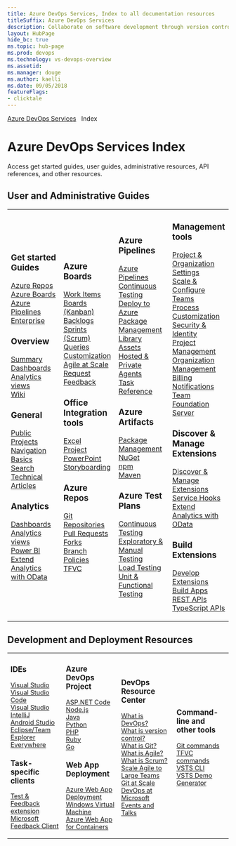 ```yaml
---
title: Azure DevOps Services, Index to all documentation resources 
titleSuffix: Azure DevOps Services
description: Collaborate on software development through version control, work tracking, and continuous integration and delivery with Azure DevOps services 
layout: HubPage 
hide_bc: true
ms.topic: hub-page
ms.prod: devops 
ms.technology: vs-devops-overview 
ms.assetid:  
ms.manager: douge 
ms.author: kaelli 
ms.date: 09/05/2018
featureFlags:
- clicktale 
---
```


<a href="/vsts/index">Azure DevOps Services</a>&nbsp;&nbsp;&nbsp;Index
<h1>Azure DevOps Services Index</h1>
<p>Access get started guides, user guides, administrative resources, API references, and other resources.</p>
<h2 id="user-guides">User and Administrative Guides</h2>
<table border="0">
<tbody class="noBullet" style="padding-left:0;">
<tr><td width="25%">
                        <h3>Get started Guides</h3>
                            <p><a href="/vsts/repos/get-started/index">Azure Repos</a><br/>
                            <a href="/vsts/work/get-started/index">Azure Boards</a><br/>
                            <a href="/vsts/pipelines/get-started/index">Azure Pipelines</a><br/>
                            <a href="/vsts/user-guide/index">Enterprise</a></p>
                        <h3>Overview</h3>
                            <p><a href="/vsts/project/wiki/project-vision-status">Summary</a><br/>
                            <a href="/vsts/report/dashboards/index">Dashboards</a><br/>
                            <a href="/vsts/report/analytics/what-are-analytics-views">Analytics views</a><br/>
                            <a href="/vsts/project/wiki/index">Wiki</a></p>
                        <h3>General</h3>
                            <p><a href="/vsts/organizations/public/index">Public Projects</a><br/>
                            <a href="/vsts/project/navigation/preview-features">Navigation Basics</a><br/>
                            <a href="/vsts/project/search/index">Search</a><br/>
                            <a href="/vsts/articles">Technical Articles</a></p>
                        <h3>Analytics</h3>
                            <p><a href="/vsts/report/dashboards/index">Dashboards</a><br/>
                            <a href="/vsts/report/analytics/index">Analytics views</a><br/>
                            <a href="/vsts/report/powerbi/index">Power BI</a><br/>
                            <a href="/vsts/report/extend-analytics/index">Extend Analytics with OData</a></p>
</td>
<td width="25%">
                        <h3>Azure Boards</h3>
                            <p><a href="/vsts/work/work-items/index">Work Items</a><br/>
                            <a href="/vsts/work/kanban/index">Boards (Kanban)</a><br/>
                            <a href="/vsts/work/backlogs/index">Backlogs</a><br/>
                            <a href="/vsts/work/scrum/index">Sprints (Scrum)</a><br/>
                            <a href="/vsts/work/track/index">Queries</a><br/>
                            <a href="/vsts/organizations/settings/work/inheritance-process-model">Customization</a><br/>
                            <a href="/vsts/work/scale/index">Agile at Scale</a><br/>
                            <a href="/vsts/project/feedback/index">Request Feedback</a></p>
                        <h3>Office Integration tools</h3>
                            <p><a href="/vsts/work/backlogs/office/bulk-add-modify-work-items-excel">Excel</a><br/>
                            <a href="/vsts/work/backlogs/office/create-your-backlog-tasks-using-project">Project</a><br/>
                            <a href="/vsts/work/backlogs/office/storyboard-your-ideas-using-powerpoint">PowerPoint Storyboarding</a></p>
                       <h3>Azure Repos</h3>
                            <p><a href="/vsts/repos/git/index">Git Repositories</a><br/>
                            <a href="/vsts/repos/git/pullrequest">Pull Requests</a><br/>
                            <a href="/vsts/repos/git/concepts/forks">Forks</a><br/>
                            <a href="/vsts/repos/git/branch-policies">Branch Policies</a><br/>
                            <a href="/vsts/repos/tfvc/index">TFVC</a></p>
                        </ul>
</td>
<td width="25%">
                        <h3>Azure Pipelines</h3>
                            <p><a href="/vsts/pipelines/index">Azure Pipelines</a><br/>
                            <a href="/vsts/pipelines/index">Continuous Testing</a><br/>
                            <a href="/vsts/deploy-azure/index">Deploy to Azure</a><br/>
                            <a href="/vsts/package/index">Package Management</a><br/>
                            <a href="/vsts/pipelines/library/index">Library Assets</a><br/>
                            <a href="/vsts/pipelines/agents/agents">Hosted &amp; Private Agents</a><br/>
                            <a href="/vsts/pipelines/tasks">Task Reference</a></p>
                        <h3>Azure Artifacts</h3>
                            <p><a href="/vsts/package/overview">Package Management</a><br/>
                            <a href="/vsts/package/get-started-nuget">NuGet</a><br/>
                            <a href="/vsts/package/get-started-npm">npm</a><br/>
                            <a href="/vsts/package/get-started-maven">Maven</a></p>
                        <h3>Azure Test Plans</h3>
                            <p><a href="/vsts/pipelines/index">Continuous Testing</a><br/>
                            <a href="/vsts/test/index">Exploratory & Manual Testing</a><br/>
                            <a href="/vsts/test/load-test/index">Load Testing</a><br/>
                            <a href="/visualstudio/test/unit-test-your-code">Unit & Functional Testing</a></p>
</td>
<td width="25%">
                        <h3>Management tools</h3>
                            <p><a href="/vsts/organizations/settings/index">Project &amp; Organization Settings</a><br/>
                            <a href="/vsts/organizations/settings/about-teams-and-settings">Scale &amp; Configure Teams</a><br/>
                            <a href="/vsts/organizations/settings/work/inheritance-process-model">Process Customization</a><br/>
                            <a href="/vsts/organizations/security/index">Security &amp; Identity</a><br/>
                            <a href="/vsts/organizations/settings/index">Project Management</a><br/>
                            <a href="/vsts/organizations/accounts/index">Organization Management</a><br/>
                            <a href="/vsts/billing/index">Billing</a><br/>
                            <a href="/vsts/notifications/index">Notifications</a><br/>
                            <a href="/tfs/server/index">Team Foundation Server</a></p>
                        <h3>Discover & Manage Extensions</h3>
                            <p><a href="/vsts/marketplace/overview">Discover & Manage Extensions</a><br/>
                            <a href="/vsts/service-hooks/index">Service Hooks</a><br/>
                            <a href="/vsts/report/extend-analytics/index">Extend Analytics with OData</a></p>
                        <h3>Build Extensions</h3>
                            <p><a href="/vsts/extend/index">Develop Extensions</a><br/>
                            <a href="/vsts/integrate/index">Build Apps</a><br/>
                            <a href="https://docs.microsoft.com/en-us/rest/api/vsts/">REST APIs</a><br/>
                            <a href="https://www.visualstudio.com/docs/integrate/extensions/reference/client/core-sdk">TypeScript APIs</a></p>
                        </ul>
</td>
</tr>
</tbody>
</table>
<!---
<div class="group" style="float:left;width:250px">
                        <h3>Get started Guides</h3>
                        <ul class="noBullet">
                            <li><a href="/vsts/repos/get-started/index">Azure Repos</a></li>
                            <li><a href="/vsts/work/get-started/index">Azure Boards</a></li>
                            <li><a href="/vsts/pipelines/get-started/index">Azure Pipelines</a></li>
                            <li><a href="/vsts/user-guide/index">Enterprise</a></li>
                        </ul>
                        <h3>Overview</h3>
                        <ul class="noBullet">
                            <li><a href="/vsts/project/wiki/project-vision-status">Summary</a></li>
                            <li><a href="/vsts/report/dashboards/index">Dashboards</a></li>
                            <li><a href="/vsts/report/analytics/what-are-analytics-views">Analytics views</a></li>
                            <li><a href="/vsts/project/wiki/index">Wiki</a></li>
                            <li><a href="/vsts/organizations/public/index">Public Projects</a></li> 
                            <li><a href="/vsts/project/navigation/preview-features">Navigation Basics</a></li> 
                            <li><a href="/vsts/project/search/index">Search</a></li>
                        </ul>
                        <h3>Other</h3>
                        <ul class="noBullet">
                            <li><a href="/vsts/articles">Technical Articles</a></li>
                        </ul>
       </div>
       <div class="group" class="cardText" style="float:left;width:250px">
                        <h3>Azure Boards</h3>
                        <ul class="noBullet">
                          <li><a href="/vsts/work/work-items/index">Work Items</a></li>
                            <li><a href="/vsts/work/kanban/index">Boards (Kanban)</a></li>
                            <li><a href="/vsts/work/backlogs/index">Backlogs</a></li>
                            <li><a href="/vsts/work/scrum/index">Sprints (Scrum)</a></li>
                            <li><a href="/vsts/work/track/index">Queries</a></li>
                            <li><a href="/vsts/organizations/settings/work/inheritance-process-model">Customization</a></li>
                            <li><a href="/vsts/work/scale/index">Agile at Scale</a></li>
                            <li><a href="/vsts/project/feedback/index">Request Feedback</a></li>
                        </ul>
                        <h3>Office Integration tools</h3>
                        <ul class="noBullet">
                            <li><a href="/vsts/work/backlogs/office/bulk-add-modify-work-items-excel">Excel</a></li>
                            <li><a href="/vsts/work/backlogs/office/create-your-backlog-tasks-using-project">Project</a></li>
                            <li><a href="/vsts/work/backlogs/office/storyboard-your-ideas-using-powerpoint">PowerPoint Storyboarding</a></li>
                        </ul>
       </div>
       <div class="group" class="cardText" style="float:left;width:250px">
                        <h3>Azure Repos</h3>
                        <ul class="noBullet">
                            <li><a href="/vsts/repos/git/index">Git Repositories</a></li>
                            <li><a href="/vsts/repos/git/pullrequest">Pull Requests</a></li>
                            <li><a href="/vsts/repos/git/concepts/forks">Forks</a></li>
                            <li><a href="/vsts/repos/git/branch-policies">Branch Policies</a></li>
                            <li><a href="/vsts/repos/tfvc/index">TFVC</a></li>
                        </ul>
                        <h3>Azure Test Plans</h3>
                        <ul class="noBullet">
                            <li><a href="/vsts/pipelines/index">Continuous Testing</a></li>
                            <li><a href="/vsts/test/index">Exploratory & Manual Testing</a></li>
                            <li><a href="/vsts/test/load-test/index">Load Testing</a></li>
                            <li><a href="/visualstudio/test/unit-test-your-code">Unit & Functional Testing</a></li>
                        </ul>
                        <h3>Analytics</h3>
                        <ul class="noBullet">
                            <li><a href="/vsts/report/dashboards/index">Dashboards</a></li>
                            <li><a href="/vsts/report/analytics/index">Analytics</a></li>
                            <li><a href="/vsts/report/powerbi/index">Power BI</a></li>
                            <li><a href="/vsts/report/extend-analytics/index">Extend Analytics with OData</a></li>
                        </ul>
       </div>
       <div class="group" class="cardText" style="float:left;width:250px">
                        <h3>Azure Pipelines</h3>
                        <ul class="noBullet">
                            <li><a href="/vsts/pipelines/index">Azure Pipelines</a></li>
                            <li><a href="/vsts/pipelines/index">Continuous Testing</a></li>
                            <li><a href="/vsts/deploy-azure/index">Deploy to Azure</a></li>
                            <li><a href="/vsts/package/index">Package Management</a></li>
                            <li><a href="/vsts/pipelines/library/index">Library Assets</a></li>
                            <li><a href="/vsts/pipelines/agents/agents">Hosted &amp; Private Agents</a></li>
                            <li><a href="/vsts/pipelines/tasks">Task Reference</a></li>
                        </ul>
                        <h3>Management tools</h3>
                        <ul class="noBullet">
                            <li><a href="/vsts/organizations/settings/index">Project &amp; Organization Settings</a></li>
                            <li><a href="/vsts/organizations/settings/about-teams-and-settings">Scale &amp; Configure Teams</a></li>
                            <li><a href="/vsts/organizations/settings/work/inheritance-process-model">Process Customization</a></li>
                            <li><a href="/vsts/organizations/security/index">Security &amp; Identity</a></li>
                            <li><a href="/vsts/organizations/settings/index">Project Management</a></li> 
                            <li><a href="/vsts/organizations/accounts/index">Organization Management</a></li>
                            <li><a href="/vsts/billing/index">Billing</a></li>
                            <li><a href="/vsts/notifications/index">Notifications</a></li>
                            <li><a href="/tfs/server/index">Team Foundation Server</a></li>
                        </ul>
       </div>
<div style="clear:left;font-size:100%">
</div>
-->
<h2 id="deploy">Development and Deployment Resources</h2>
<table border="0">
<tbody class="noBullet" style="padding-left:0;font-size:.9rem;">
<tr>
<td width="25%">
                        <h3>IDEs</h3>
                            <p><a href="/visualstudio">Visual Studio</a><br/>
                            <a href="/vsts/java/vscode-extension">Visual Studio Code</a><br/>
                            <a href="/vsts/java/index">Visual Studio</a><br/>
                            <a href="/vsts/java/download-intellij-plug-in">IntelliJ</a><br/>
                            <a href="/vsts/java/download-android-studio-plug-in">Android Studio</a><br/>
                            <a href="/vsts/java/download-eclipse-plug-in">Eclipse/Team Explorer Everywhere</a></p> 
                        <h3>Task-specific clients</h3>
                            <p><a href="/vsts/test/provide-stakeholder-feedback">Test & Feedback extension</a><br/>
                            <a href="/vsts/project/feedback/give-feedback">Microsoft Feedback Client</a></p> 
</td>
<td width="25%">
                        <h3>Azure DevOps Project</h3>
                            <p><a href="/azure/devops-project/azure-devops-project-aspnet-core">ASP.NET Code</a><br/>
                            <a href="/azure/devops-project/azure-devops-project-nodejs">Node.js</a><br/>
                            <a href="/azure/devops-project/azure-devops-project-java">Java</a><br/>
                            <a href="/azure/devops-project/azure-devops-project-python">Python</a><br/> 
                            <a href="/azure/devops-project/azure-devops-project-php">PHP</a><br/>
                            <a href="/azure/devops-project/azure-devops-project-ruby">Ruby</a><br/>
                            <a href="/azure/devops-project/azure-devops-project-go">Go</a></p> 
                        <h3>Web App Deployment</h3>
                            <p><a href="/vsts/pipelines/targets/webapp">Azure Web App Deployment</a><br/>
                            <a href="/vsts/pipelines/apps/cd/deploy-webdeploy-iis-deploygroups">Windows Virtual Machine</a><br/>
                            <a href="/vsts/pipelines/apps/cd/deploy-docker-webapp">Azure Web App for Containers</a></p> </td>
<td width="25%">
<h3 id="devops-center">DevOps Resource Center</h3>
                            <p><a href="/azure/devops/what-is-devops">What is DevOps?</a><br/>
                            <a href="/azure/devops/git/what-is-version-control">What is version control?</a><br/>
                            <a href="/azure/devops/git/what-is-git">What is Git?</a><br/>
                            <a href="/azure/devops/agile/what-is-agile">What is Agile?</a><br/>
                            <a href="/azure/devops/agile/what-is-scrum">What is Scrum?</a><br/>
                            <a href="/azure/devops/agile/scale-agile-large-teams">Scale Agile to Large Teams</a><br/>
                            <a href="//azure/devops/git/git-at-scale">Git at Scale</a><br/>
                            <a href="/azure/devops/devops-at-microsoft/">DevOps at Microsoft</a><br/>
                            <a href="/azure/devops/events-and-talks/">Events and Talks</a></p>
</td>
<td width="25%">
                        <h3>Command-line and other tools</h3>
                            <p><a href="/vsts/repos/git/command-prompt">Git commands</a><br/>
                            <a href="/vsts/repos/tfvc/use-team-foundation-version-control-commands">TFVC commands</a><br/>
                            <a href="/cli/vsts/overview">VSTS CLI</a><br/> 
                            <a href="/vsts/demo-gen">VSTS Demo Generator</a></p>
</td>
</tr>
</tbody>
</table>

<!---
<div class="group" class="cardText" style="float:left;width:250px">
                        <h3>Azure DevOps Project</h3>
                        <ul class="noBullet">
                            <li><a href="/azure/devops-project/azure-devops-project-aspnet-core">ASP.NET Code</a></li>
                            <li><a href="/azure/devops-project/azure-devops-project-nodejs">Node.js</a></li>
                            <li><a href="/azure/devops-project/azure-devops-project-java">Java</a></li>
                            <li><a href="/azure/devops-project/azure-devops-project-python">Python</a></li> 
                            <li><a href="/azure/devops-project/azure-devops-project-php">PHP</a></li>
                            <li><a href="/azure/devops-project/azure-devops-project-ruby">Ruby</a></li>
                            <li><a href="/azure/devops-project/azure-devops-project-go">Go</a></li> 
                        </ul>
       </div>
       <div class="group" class="cardText" style="float:left;width:250px">
                        <h3>Web App Deployment</h3>
                        <ul class="noBullet">
                            <li><a href="/vsts/pipelines/targets/webapp">Azure Web App Deployment</a></li>
                            <li><a href="/vsts/pipelines/apps/cd/deploy-webdeploy-iis-deploygroups">Windows Virtual Machine</a></li>
                            <li><a href="/vsts/pipelines/apps/cd/deploy-docker-webapp">Azure Web App for Containers</a></li>
                        </ul>
       </div>
<div style="clear:left;font-size:100%">
</div>
<!---
<h2 id="admin">Marketplace and Extensions</h2>
<div class="group" class="cardText" style="float:left;width:250px">
                        <h3>Discover & Manage Extensions</h3>
                        <ul class="noBullet">
                            <li><a href="/vsts/marketplace/overview">Discover & Manage Extensions</a></li>
                            <li><a href="/vsts/service-hooks/index">Service Hooks</a></li>
                            <li><a href="/vsts/report/extend-analytics/index">Extend Analytics with OData</a></li>
                        </ul>
       </div>
       <div class="group" class="cardText" style="float:left;width:250px">
                        <h3>Build Extensions</h3>
                        <ul class="noBullet">
                            <li><a href="/vsts/extend/index">Develop Extensions</a></li>
                            <li><a href="/vsts/integrate/index">Build Apps</a></li>
                            <li><a href="https://docs.microsoft.com/en-us/rest/api/vsts/">REST APIs</a></li>
                            <li><a href="https://www.visualstudio.com/docs/integrate/extensions/reference/client/core-sdk">TypeScript APIs</a></li>
                        </ul>
       </div>
<div style="clear:left;font-size:100%">
</div>
<h2 id="sdks">IDEs, SDKs, CLIs and Toolkits</h2>
<div class="group" class="cardText" style="float:left;width:250px">
                        <h3>IDEs</h3>
                        <ul class="noBullet">
                            <li><a href="/visualstudio">Visual Studio</a></li>
                            <li><a href="/vsts/java/vscode-extension">Visual Studio Code</a></li>
                            <li><a href="/vsts/java/index">Visual Studio</a></li>
                            <li><a href="/vsts/java/download-intellij-plug-in">IntelliJ</a></li>
                            <li><a href="/vsts/java/download-android-studio-plug-in">Android Studio</a></li>
                            <li><a href="/vsts/java/download-eclipse-plug-in">Eclipse/Team Explorer Everywhere</a></li>
                        </ul>
       </div>
       <div class="group" class="cardText" style="float:left;width:250px">
                        <h3>Command-line tools</h3>
                        <ul class="noBullet">
                            <li><a href="/vsts/repos/git/command-prompt">Git commands</a></li>
                            <li><a href="/vsts/repos/tfvc/use-team-foundation-version-control-commands">TFVC commands</a></li>
                            <li><a href="/cli/vsts/overview">VSTS CLI</a></li>
                        </ul>
       </div>
       <div class="group" class="cardText" style="float:left;width:250px">
                        <h3>Task-specific clients</h3>
                        <ul class="noBullet">
                            <li><a href="/vsts/test/provide-stakeholder-feedback">Test & Feedback extension</a></li>
                            <li><a href="/vsts/project/feedback/give-feedback">Microsoft Feedback Client</a></li>
                        </ul>
       </div>
<div style="clear:left;font-size:100%">
</div>

<h2 id="additional">DevOps Resource Center</h2>
<table border="0">
<tbody class="noBullet" style="padding-left:0;font-size:.9rem;">
<tr>
<td width="25%">
                        <h3>What is?</h3>
                            <p><a href="/azure/devops/what-is-devops">What is DevOps?</a><br/>
                            <a href="/azure/devops/git/what-is-version-control">What is version control?</a><br/>
                            <a href="/azure/devops/git/what-is-git">What is Git?</a><br/>
                            <a href="/azure/devops/agile/what-is-agile">What is Agile?</a><br/>
                            <a href="/azure/devops/agile/what-is-scrum">What is Scrum?</a></p>
</td>
<td width="25%">
                        <h3>Scaling</h3>
                            <p><a href="/azure/devops/agile/scale-agile-large-teams">Scale Agile to Large Teams</a><br/>
                            <a href="//azure/devops/git/git-at-scale">Git at Scale</a></p>
</td>
<td width="25%">
                        <h3>Additional resources</h3>
                            <p><a href="/azure/devops/devops-at-microsoft/">DevOps at Microsoft</a><br/>
                            <a href="/azure/devops/events-and-talks/">Events and Talks</a><br/>
                            <a href="/vsts/demo-gen">VSTS Demo Generator</a></p>
</td>
</td>
<td width="25%">
&nbsp;&nbsp;&nbsp;
</tr>
</tbody>
</table>


-->
